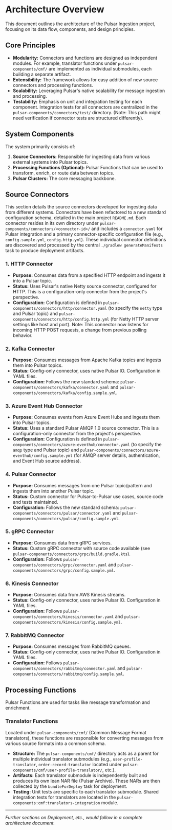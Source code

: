 # Architecture Overview

This document outlines the architecture of the Pulsar Ingestion project, focusing on its data flow, components, and design principles.

## Core Principles

*   **Modularity:** Connectors and functions are designed as independent modules. For example, translator functions under `pulsar-components/cmf/` are implemented as individual submodules, each building a separate artifact.
*   **Extensibility:** The framework allows for easy addition of new source connectors and processing functions.
*   **Scalability:** Leveraging Pulsar's native scalability for message ingestion and processing.
*   **Testability:** Emphasis on unit and integration testing for each component. Integration tests for all connectors are centralized in the `pulsar-components/connectors/test/` directory. (Note: This path might need verification if connector tests are structured differently).

## System Components

The system primarily consists of:
1.  **Source Connectors:** Responsible for ingesting data from various external systems into Pulsar topics.
2.  **Processing Functions (Optional):** Pulsar Functions that can be used to transform, enrich, or route data between topics.
3.  **Pulsar Clusters:** The core messaging backbone.

## Source Connectors

This section details the source connectors developed for ingesting data from different systems. Connectors have been refactored to a new standard configuration schema, detailed in the main project `README.md`. Each connector resides in its own directory under `pulsar-components/connectors/<connector-id>/` and includes a `connector.yaml` for Pulsar integration and a primary connector-specific configuration file (e.g., `config.sample.yml`, `config.http.yml`). These individual connector definitions are discovered and processed by the central `./gradlew generateManifests` task to produce deployment artifacts.

### 1. HTTP Connector

*   **Purpose:** Consumes data from a specified HTTP endpoint and ingests it into a Pulsar topic.
*   **Status:** Uses Pulsar's native Netty source connector, configured for HTTP. This is a configuration-only connector from the project's perspective.
*   **Configuration:** Configuration is defined in `pulsar-components/connectors/http/connector.yaml` (to specify the `netty` type and Pulsar topic) and `pulsar-components/connectors/http/config.http.yml` (for Netty HTTP server settings like host and port). Note: This connector now listens for incoming HTTP POST requests, a change from previous polling behavior.

### 2. Kafka Connector

*   **Purpose:** Consumes messages from Apache Kafka topics and ingests them into Pulsar topics.
*   **Status:** Config-only connector, uses native Pulsar IO. Configuration in YAML files.
*   **Configuration:** Follows the new standard schema: `pulsar-components/connectors/kafka/connector.yaml` and `pulsar-components/connectors/kafka/config.sample.yml`.

### 3. Azure Event Hub Connector

*   **Purpose:** Consumes events from Azure Event Hubs and ingests them into Pulsar topics.
*   **Status:** Uses a standard Pulsar AMQP 1.0 source connector. This is a configuration-only connector from the project's perspective.
*   **Configuration:** Configuration is defined in `pulsar-components/connectors/azure-eventhub/connector.yaml` (to specify the `amqp` type and Pulsar topic) and `pulsar-components/connectors/azure-eventhub/config.sample.yml` (for AMQP server details, authentication, and Event Hub source address).

### 4. Pulsar Connector

*   **Purpose:** Consumes messages from one Pulsar topic/pattern and ingests them into another Pulsar topic.
*   **Status:** Custom connector for Pulsar-to-Pulsar use cases, source code and tests maintained.
*   **Configuration:** Follows the new standard schema: `pulsar-components/connectors/pulsar/connector.yaml` and `pulsar-components/connectors/pulsar/config.sample.yml`.

### 5. gRPC Connector

*   **Purpose:** Consumes data from gRPC services.
*   **Status:** Custom gRPC connector with source code available (see `pulsar-components/connectors/grpc/build.gradle.kts`).
*   **Configuration:** Follows `pulsar-components/connectors/grpc/connector.yaml` and `pulsar-components/connectors/grpc/config.sample.yml`.

### 6. Kinesis Connector

*   **Purpose:** Consumes data from AWS Kinesis streams.
*   **Status:** Config-only connector, uses native Pulsar IO. Configuration in YAML files.
*   **Configuration:** Follows `pulsar-components/connectors/kinesis/connector.yaml` and `pulsar-components/connectors/kinesis/config.sample.yml`.

### 7. RabbitMQ Connector

*   **Purpose:** Consumes messages from RabbitMQ queues.
*   **Status:** Config-only connector, uses native Pulsar IO. Configuration in YAML files.
*   **Configuration:** Follows `pulsar-components/connectors/rabbitmq/connector.yaml` and `pulsar-components/connectors/rabbitmq/config.sample.yml`.

## Processing Functions

Pulsar Functions are used for tasks like message transformation and enrichment.

### Translator Functions
Located under `pulsar-components/cmf/` (Common Message Format translators), these functions are responsible for converting messages from various source formats into a common schema.
-   **Structure:** The `pulsar-components/cmf/` directory acts as a parent for multiple individual translator submodules (e.g., `user-profile-translator`, `order-record-translator` located under `pulsar-components/cmf/user-profile-translator/`, etc.).
-   **Artifacts:** Each translator submodule is independently built and produces its own lean NAR file (Pulsar Archive). These NARs are then collected by the `bundleForDeploy` task for deployment.
-   **Testing:** Unit tests are specific to each translator submodule. Shared integration tests for translators are located in the `pulsar-components:cmf:translators-integration` module.

---

*Further sections on Deployment, etc., would follow in a complete architecture document.*
